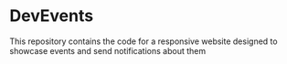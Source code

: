 # DevEvents
This repository contains the code for a responsive website designed to showcase events and send notifications about them

